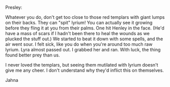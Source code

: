 Presley:

Whatever you do, don't get too close to those red templars with giant lumps on their backs. They can "spit" lyrium! You can actually see it growing before they fling it at you from their palms. One hit Henley in the face. (He'd have a mass of scars if I hadn't been there to heal the wounds as we plucked the stuff out.) We started to beat it down with some spells, and the air went sour. I felt sick, like you do when you're around too much raw lyrium. Lyra almost passed out. I grabbed her and ran. With luck, the thing found better prey than us.

I never loved the templars, but seeing them mutilated with lyrium doesn't give me any cheer. I don't understand why they'd inflict this on themselves.

Jahna
